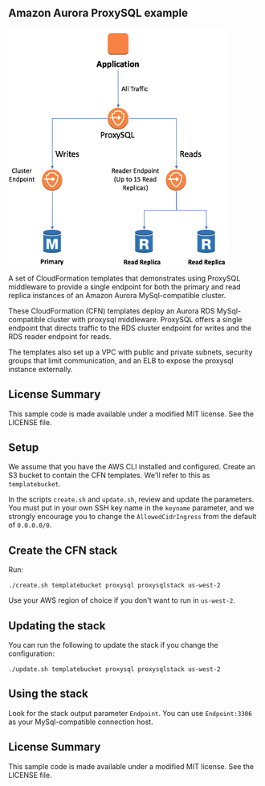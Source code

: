 ## Amazon Aurora ProxySQL example

![Amazon Aurora ProxySQL Example](proxy-sql.png)

A set of CloudFormation templates that demonstrates using ProxySQL middleware to provide a single endpoint for both the primary and read replica instances of an Amazon Aurora MySql-compatible cluster.

These CloudFormation (CFN) templates deploy an Aurora RDS MySql-compatible
cluster with proxysql middleware. ProxySQL offers a single endpoint that directs traffic
to the RDS cluster endpoint for writes and the RDS reader endpoint for reads.

The templates also set up a VPC with public and private subnets, security groups that 
limit communication, and an ELB to expose the proxysql instance externally.

## License Summary

This sample code is made available under a modified MIT license. See the LICENSE file.

## Setup

We assume that you have the AWS CLI installed and configured.  Create an S3 bucket
to contain the CFN templates.  We'll refer to this as `templatebucket`.

In the scripts `create.sh` and `update.sh`, review and update the parameters.  You must
put in your own SSH key name in the `keyname` parameter, and we strongly encourage you to
change the `AllowedCidrIngress` from the default of `0.0.0.0/0`.

## Create the CFN stack

Run:

    ./create.sh templatebucket proxysql proxysqlstack us-west-2

Use your AWS region of choice if you don't want to run in `us-west-2`.

## Updating the stack

You can run the following to update the stack if you change the configuration:

    ./update.sh templatebucket proxysql proxysqlstack us-west-2

## Using the stack

Look for the stack output parameter `Endpoint`.  You can use `Endpoint:3306` as your
MySql-compatible connection host.

## License Summary

This sample code is made available under a modified MIT license. See the LICENSE file.
